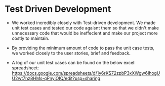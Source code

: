 # Test Driven Development

- We worked incredibly closely with Test-driven development. We made unit test cases and tested our code agaisnt them so that we didn't make unnecessary code that would be ineffecient and make our project more costly to maintain. 

- By providing the minimum amount of code to pass the unit case tests, we worked closely to the user stories, brief and feedback.

- A log of our unit test cases can be found on the below excel spreadsheet:
https://docs.google.com/spreadsheets/d/1y6rKS72zpbP3xXWgw6IhogUU2wt7hz8HMs-qPnyiOIQ/edit?usp=sharing
